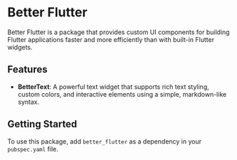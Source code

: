 # Better Flutter

Better Flutter is a package that provides custom UI components for building Flutter applications faster and more efficiently than with built-in Flutter widgets.

## Features

- **BetterText**: A powerful text widget that supports rich text styling, custom colors, and interactive elements using a simple, markdown-like syntax.

## Getting Started

To use this package, add `better_flutter` as a dependency in your `pubspec.yaml` file.
